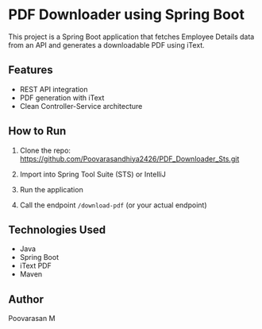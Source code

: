 # PDF Downloader using Spring Boot

This project is a Spring Boot application that fetches Employee Details data from an API and generates a downloadable PDF using iText.

## Features
- REST API integration
- PDF generation with iText
- Clean Controller-Service architecture

## How to Run
1. Clone the repo:
     https://github.com/Poovarasandhiya2426/PDF_Downloader_Sts.git

2. Import into Spring Tool Suite (STS) or IntelliJ
3. Run the application
4. Call the endpoint `/download-pdf` (or your actual endpoint)

## Technologies Used
- Java
- Spring Boot
- iText PDF
- Maven

## Author
Poovarasan M
